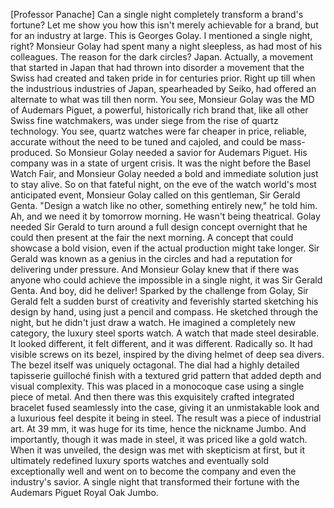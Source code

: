 [Professor Panache] Can a single night completely transform a brand's fortune? Let me show you how this isn't merely achievable for a brand, but for an industry at large. This is Georges Golay. I mentioned a single night, right? Monsieur Golay had spent many a night sleepless, as had most of his colleagues. The reason for the dark circles? Japan. Actually, a movement that started in Japan that had thrown into disorder a movement that the Swiss had created and taken pride in for centuries prior. Right up till when the industrious industries of Japan, spearheaded by Seiko, had offered an alternate to what was till then norm. You see, Monsieur Golay was the MD of Audemars Piguet, a powerful, historically rich brand that, like all other Swiss fine watchmakers, was under siege from the rise of quartz technology. You see, quartz watches were far cheaper in price, reliable, accurate without the need to be tuned and cajoled, and could be mass-produced. So Monsieur Golay needed a savior for Audemars Piguet. His company was in a state of urgent crisis. It was the night before the Basel Watch Fair, and Monsieur Golay needed a bold and immediate solution just to stay alive. So on that fateful night, on the eve of the watch world's most anticipated event, Monsieur Golay called on this gentleman, Sir Gerald Genta. "Design a watch like no other, something entirely new," he told him. Ah, and we need it by tomorrow morning. He wasn't being theatrical. Golay needed Sir Gerald to turn around a full design concept overnight that he could then present at the fair the next morning. A concept that could showcase a bold vision, even if the actual production might take longer. Sir Gerald was known as a genius in the circles and had a reputation for delivering under pressure. And Monsieur Golay knew that if there was anyone who could achieve the impossible in a single night, it was Sir Gerald Genta. And boy, did he deliver! Sparked by the challenge from Golay, Sir Gerald felt a sudden burst of creativity and feverishly started sketching his design by hand, using just a pencil and compass. He sketched through the night, but he didn't just draw a watch. He imagined a completely new category, the luxury steel sports watch. A watch that made steel desirable. It looked different, it felt different, and it was different. Radically so. It had visible screws on its bezel, inspired by the diving helmet of deep sea divers. The bezel itself was uniquely octagonal. The dial had a highly detailed tapisserie guilloché finish with a textured grid pattern that added depth and visual complexity. This was placed in a monocoque case using a single piece of metal. And then there was this exquisitely crafted integrated bracelet fused seamlessly into the case, giving it an unmistakable look and a luxurious feel despite it being in steel. The result was a piece of industrial art. At 39 mm, it was huge for its time, hence the nickname Jumbo. And importantly, though it was made in steel, it was priced like a gold watch. When it was unveiled, the design was met with skepticism at first, but it ultimately redefined luxury sports watches and eventually sold exceptionally well and went on to become the company and even the industry's savior. A single night that transformed their fortune with the Audemars Piguet Royal Oak Jumbo.
